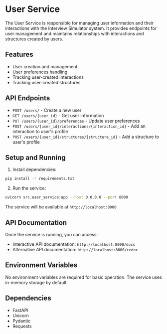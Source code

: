 # User Service

The User Service is responsible for managing user information and their interactions with the Interview Simulator system. It provides endpoints for user management and maintains relationships with interactions and structures created by users.

## Features

- User creation and management
- User preferences handling
- Tracking user-created interactions
- Tracking user-created structures

## API Endpoints

- `POST /users/` - Create a new user
- `GET /users/{user_id}` - Get user information
- `PUT /users/{user_id}/preferences` - Update user preferences
- `POST /users/{user_id}/interactions/{interaction_id}` - Add an interaction to user's profile
- `POST /users/{user_id}/structures/{structure_id}` - Add a structure to user's profile

## Setup and Running

1. Install dependencies:
```bash
pip install -r requirements.txt
```

2. Run the service:
```bash
uvicorn src.user_service:app --host 0.0.0.0 --port 8000
```

The service will be available at `http://localhost:8000`

## API Documentation

Once the service is running, you can access:
- Interactive API documentation: `http://localhost:8000/docs`
- Alternative API documentation: `http://localhost:8000/redoc`

## Environment Variables

No environment variables are required for basic operation. The service uses in-memory storage by default.

## Dependencies

- FastAPI
- Uvicorn
- Pydantic
- Requests 